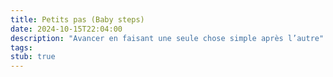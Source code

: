 ```yaml
---
title: Petits pas (Baby steps)
date: 2024-10-15T22:04:00
description: "Avancer en faisant une seule chose simple après l’autre"
tags: 
stub: true
---
```

